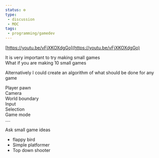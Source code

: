 ```yaml
---
status: ⚙️
type: 
 - discussion
 - MOC
tags:
 - programming/gamedev 
---
```



[https://youtu.be/vFjXKOXdgGo](https://youtu.be/vFjXKOXdgGo)  
  
It is very important to try making small games  
What if you are making 10 small games  
  
Alternatively I could create an algorithm of what should be done for any game  
  
Player pawn  
Camera  
World boundary  
Input  
Selection  
Game mode  
….  
  

  
Ask small game ideas  
- flappy bird  
- Simple platformer  
- Top down shooter
